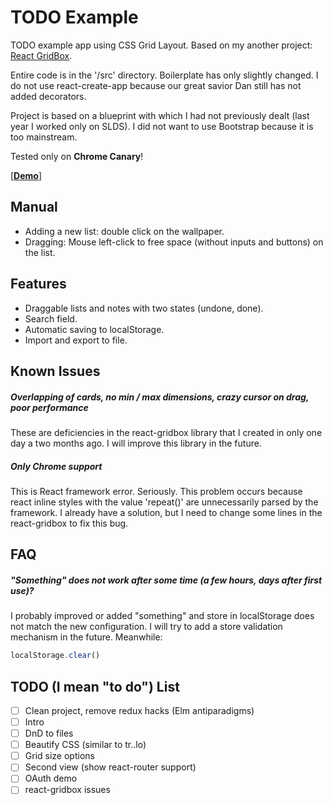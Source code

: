 # TODO Example

TODO example app using CSS Grid Layout. Based on my another project: [React GridBox](https://github.com/ku8ar/react-gridbox).

Entire code is in the '/src' directory. Boilerplate has only slightly changed. I do not use react-create-app because our great savior Dan still has not added decorators.

Project is based on a blueprint with which I had not previously dealt (last year I worked only on SLDS). I did not want to use Bootstrap because it is too mainstream.

Tested only on **Chrome Canary**!

[**[Demo](https://ku8ar.github.io/todo)**]

## Manual
* Adding a new list: double click on the wallpaper.
* Dragging: Mouse left-click to free space (without inputs and buttons) on the list.

## Features
* Draggable lists and notes with two states (undone, done).
* Search field.
* Automatic saving to localStorage.
* Import and export to file.

## Known Issues
##### Overlapping of cards, no min / max dimensions, crazy cursor on drag, poor performance
These are deficiencies in the react-gridbox library that I created in only one day a two months ago. I will improve this library in the future.
##### Only Chrome support
This is React framework error. Seriously. This problem occurs because react inline styles with the value 'repeat()' are unnecessarily parsed by the framework. I already have a solution, but I need to change some lines in the react-gridbox to fix this bug.

## FAQ
##### "Something" does not work after some time (a few hours, days after first use)?
I probably improved or added "something" and store in localStorage does not match the new configuration.
I will try to add a store validation mechanism in the future. Meanwhile:
```js
localStorage.clear()
```

## TODO (I mean "to do") List
- [ ] Clean project, remove redux hacks (Elm antiparadigms)
- [ ] Intro
- [ ] DnD to files
- [ ] Beautify CSS (similar to tr..lo)
- [ ] Grid size options
- [ ] Second view (show react-router support)
- [ ] OAuth demo
- [ ] react-gridbox issues
